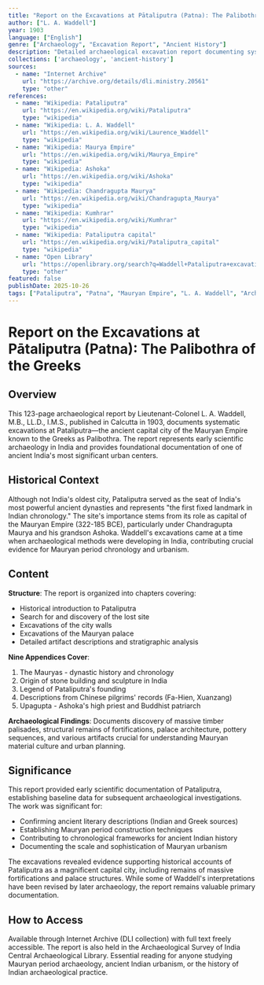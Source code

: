 ```yaml
---
title: "Report on the Excavations at Pātaliputra (Patna): The Palibothra of the Greeks"
author: ["L. A. Waddell"]
year: 1903
language: ["English"]
genre: ["Archaeology", "Excavation Report", "Ancient History"]
description: "Detailed archaeological excavation report documenting systematic excavations at Pataliputra (ancient Palibothra), capital of the Mauryan Empire and seat of India's most powerful ancient dynasties. Contains crucial stratigraphic information, artifact descriptions, and structural remains essential for understanding Mauryan period urbanism. Includes nine appendices covering Mauryan history, origins of stone building and sculpture, Chinese pilgrim records, and Upagupta—Ashoka's high priest."
collections: ['archaeology', 'ancient-history']
sources:
  - name: "Internet Archive"
    url: "https://archive.org/details/dli.ministry.20561"
    type: "other"
references:
  - name: "Wikipedia: Pataliputra"
    url: "https://en.wikipedia.org/wiki/Pataliputra"
    type: "wikipedia"
  - name: "Wikipedia: L. A. Waddell"
    url: "https://en.wikipedia.org/wiki/Laurence_Waddell"
    type: "wikipedia"
  - name: "Wikipedia: Maurya Empire"
    url: "https://en.wikipedia.org/wiki/Maurya_Empire"
    type: "wikipedia"
  - name: "Wikipedia: Ashoka"
    url: "https://en.wikipedia.org/wiki/Ashoka"
    type: "wikipedia"
  - name: "Wikipedia: Chandragupta Maurya"
    url: "https://en.wikipedia.org/wiki/Chandragupta_Maurya"
    type: "wikipedia"
  - name: "Wikipedia: Kumhrar"
    url: "https://en.wikipedia.org/wiki/Kumhrar"
    type: "wikipedia"
  - name: "Wikipedia: Pataliputra capital"
    url: "https://en.wikipedia.org/wiki/Pataliputra_capital"
    type: "wikipedia"
  - name: "Open Library"
    url: "https://openlibrary.org/search?q=Waddell+Pataliputra+excavations&mode=everything"
    type: "other"
featured: false
publishDate: 2025-10-26
tags: ["Pataliputra", "Patna", "Mauryan Empire", "L. A. Waddell", "Archaeological excavation", "Ancient India", "Palibothra", "Ashoka", "Urban archaeology", "1903", "Mauryan architecture", "Ancient cities", "Indian archaeology", "Stratigraphy"]
---
```


# Report on the Excavations at Pātaliputra (Patna): The Palibothra of the Greeks

## Overview

This 123-page archaeological report by Lieutenant-Colonel L. A. Waddell, M.B., LL.D., I.M.S., published in Calcutta in 1903, documents systematic excavations at Pataliputra—the ancient capital city of the Mauryan Empire known to the Greeks as Palibothra. The report represents early scientific archaeology in India and provides foundational documentation of one of ancient India's most significant urban centers.

## Historical Context

Although not India's oldest city, Pataliputra served as the seat of India's most powerful ancient dynasties and represents "the first fixed landmark in Indian chronology." The site's importance stems from its role as capital of the Mauryan Empire (322-185 BCE), particularly under Chandragupta Maurya and his grandson Ashoka. Waddell's excavations came at a time when archaeological methods were developing in India, contributing crucial evidence for Mauryan period chronology and urbanism.

## Content

**Structure**: The report is organized into chapters covering:
- Historical introduction to Pataliputra
- Search for and discovery of the lost site
- Excavations of the city walls
- Excavations of the Mauryan palace
- Detailed artifact descriptions and stratigraphic analysis

**Nine Appendices Cover**:
1. The Mauryas - dynastic history and chronology
2. Origin of stone building and sculpture in India
3. Legend of Pataliputra's founding
4. Descriptions from Chinese pilgrims' records (Fa-Hien, Xuanzang)
5. Upagupta - Ashoka's high priest and Buddhist patriarch

**Archaeological Findings**: Documents discovery of massive timber palisades, structural remains of fortifications, palace architecture, pottery sequences, and various artifacts crucial for understanding Mauryan material culture and urban planning.

## Significance

This report provided early scientific documentation of Pataliputra, establishing baseline data for subsequent archaeological investigations. The work was significant for:
- Confirming ancient literary descriptions (Indian and Greek sources)
- Establishing Mauryan period construction techniques
- Contributing to chronological frameworks for ancient Indian history
- Documenting the scale and sophistication of Mauryan urbanism

The excavations revealed evidence supporting historical accounts of Pataliputra as a magnificent capital city, including remains of massive fortifications and palace structures. While some of Waddell's interpretations have been revised by later archaeology, the report remains valuable primary documentation.

## How to Access

Available through Internet Archive (DLI collection) with full text freely accessible. The report is also held in the Archaeological Survey of India Central Archaeological Library. Essential reading for anyone studying Mauryan period archaeology, ancient Indian urbanism, or the history of Indian archaeological practice.
